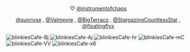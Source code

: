 <p align="center"> ♡  <a href="https://github.com/instrumentofchaos">@instrumentofchaos</a>
<p align="center"> <a href="https://github.com/sunrivse">@sunrivse</a> , <a href="https://github.com/Valmpyre">@Valmpyre</a> , <a href="https://github.com/BigTerraco">@BigTerraco</a> , <a href="https://github.com/StargazingCountlessStar">@StargazingCountlessStar</a> ,  <a href="https://github.com/floatingflyx">@floatingflyx</a>

  ![blinkiesCafe-Bj](https://github.com/user-attachments/assets/fdbfd859-07a0-485f-9a30-b48625a6ed52) 
![blinkiesCafe-Aj](https://github.com/user-attachments/assets/53d0feb0-95ae-4818-922c-2034761ae0b7)
![blinkiesCafe-hr](https://github.com/user-attachments/assets/fbbac2a8-4013-4ab4-8f5a-bf5ee647dfb5)
![blinkiesCafe-mC](https://github.com/user-attachments/assets/4380e5b6-bc34-4771-8dc4-ff485bbc6583)
![blinkiesCafe-VV](https://github.com/user-attachments/assets/789593a4-22e3-4df8-bfb1-06a4b8a23af1)
![blinkiesCafe-x6](https://github.com/user-attachments/assets/88cfa638-535d-4155-bc39-55cc48cb3606)
